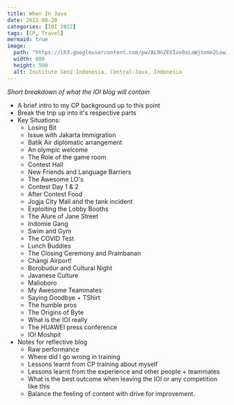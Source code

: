 ```yaml
---
title: When In Java
date: 2022-08-20
categories: [IOI 2022]
tags: [CP, Travel]
mermaid: true
image:
  path: "https://lh3.googleusercontent.com/pw/AL9nZEVIuv0xLaWjtomn2LowIsse3XbmbNJOSKo8AzVfcfAUQj13Snlu1_WE0I4HiGNWNRayT21JUcZ_3a5IkX98ySt8_Gxc-biz4ChuvZLEqqL_g-1FEyD7zJVlEBwJmgCkrBNl6aCIaBHSCVQ640SbVXsX=w1298-h973-no?authuser=0"
  width: 800
  height: 500
  alt: Institute Seni Indonesia, Central-Java, Indonesia
---
```


*Short breakdown of what the IOI blog will contain*

- A brief intro to my CP background up to this point
- Break the trip up into it's respective parts
- Key Situations:
    - Losing Bit
    - Issue with Jakarta Immigration
    - Batik Air diplomatic arrangement
    - An olympic welcome
    - The Role of the game room
    - Contest Hall
    - New Friends and Language Barriers
    - The Awesome LO's
    - Contest Day 1 & 2
    - After Contest Food
    - Jogja City Mall and the tank incident
    - Exploiting the Lobby Booths
    - The Alure of Jane Street
    - Indomie Gang
    - Swim and Gym
    - The COVID Test
    - Lunch Buddies
    - The Closing Ceremony and Prambanan
    - Changi Airport!
    - Borobudur and Cultural Night
    - Javanese Culture
    - Malioboro
    - My Awesome Teammates
    - Saying Goodbye + TShirt
    - The humble pros
    - The Origins of Byte
    - What is the IOI really
    - The HUAWEI press conference
    - IOI Moshpit
- Notes for reflective blog
    - Raw performance
    - Where did I go wrong in training
    - Lessons learnt from CP training about myself
    - Lessons learnt from the experience and other people + teammates
    - What is the best outcome when leaving the IOI or any competition like this
    - Balance the feeling of content with drive for improvement.